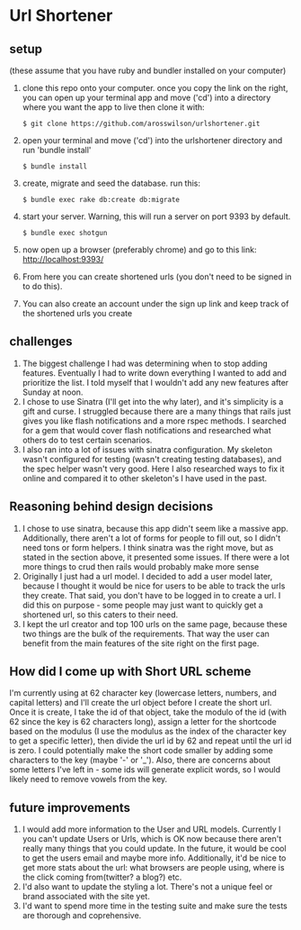 # Url Shortener

## setup

(these assume that you have ruby and bundler installed on your computer)

1.  clone this repo onto your computer. once you copy the link on the right, you can open up your terminal app and move ('cd') into a directory where you want the app to live then clone it with:

    `$ git clone https://github.com/arosswilson/urlshortener.git`

2.  open your terminal and move ('cd') into the urlshortener directory and run 'bundle install'

    `$ bundle install`
    
3.  create, migrate and seed the database. run this:

    `$ bundle exec rake db:create db:migrate`
    
4.  start your server. Warning, this will run a server on port 9393 by default.

    `$ bundle exec shotgun`
    
5.  now open up a browser (preferably chrome) and go to this link: [http://localhost:9393/](http://localhost:9393/)
6.  From here you can create shortened urls (you don't need to be signed in to do this).
7.  You can also create an account under the sign up link and keep track of the shortened urls you create

## challenges

1. The biggest challenge I had was determining when to stop adding features. Eventually I had to write down everything I wanted to add and prioritize the list. I told myself that I wouldn't add any new features after Sunday at noon.
2. I chose to use Sinatra (I'll get into the why later), and it's simplicity is a gift and curse. I struggled because there are a many things that rails just gives you like flash notifications and a more rspec methods. I searched for a gem that would cover flash notifications and researched what others do to test certain scenarios.
3. I also ran into a lot of issues with sinatra configuration. My skeleton wasn't configured for testing (wasn't creating testing databases), and the spec helper wasn't very good. Here I also researched ways to fix it online and compared it to other skeleton's I have used in the past.

## Reasoning behind design decisions
1. I chose to use sinatra, because this app didn't seem like a massive app. Additionally, there aren't a lot of forms for people to fill out, so I didn't need tons or form helpers. I think sinatra was the right move, but as stated in the section above, it presented some issues. If there were a lot more things to crud then rails would probably make more sense
2. Originally I just had a url model. I decided to add a user model later, because I thought it would be nice for users to be able to track the urls they create. That said, you don't have to be logged in to create a url. I did this on purpose - some people may just want to quickly get a shortened url, so this caters to their need.
3. I kept the url creator and top 100 urls on the same page, because these two things are the bulk of the requirements. That way the user can benefit from the main features of the site right on the first page.


## How did I come up with Short URL scheme

I'm currently using at 62 character key (lowercase letters, numbers, and capital letters) and I'll create the url object before I create the short url. Once it is create, I take the id of that object, take the modulo of the id (with 62 since the key is 62 characters long), assign a letter for the shortcode based on the modulus (I use the modulus as the index of the character key to get a specific letter), then divide the url id by 62 and repeat until the url id is zero. I could potentially make the short code smaller by adding some characters to the key (maybe '-' or '_'). Also, there are concerns about some letters I've left in - some ids will generate explicit words, so I would likely need to remove vowels from the key.

## future improvements

1. I would add more information to the User and URL models. Currently I you can't update Users or Urls, which is OK now because there aren't really many things that you could update. In the future, it would be cool to get the users email and maybe more info. Additionally, it'd be nice to get more stats about the url: what browsers are people using, where is the click coming from(twitter? a blog?) etc.
2. I'd also want to update the styling a lot. There's not a unique feel or brand associated with the site yet.
3. I'd want to spend more time in the testing suite and make sure the tests are thorough and coprehensive.


